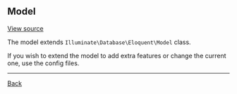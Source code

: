 ## Model 

[View source]()

The model extends ```Illuminate\Database\Eloquent\Model``` class.

If you wish to extend the model to add extra features or change the current one, use the config files.

---
[Back](index.md)